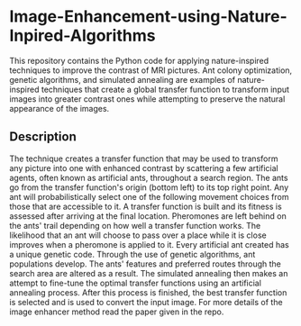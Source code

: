 # Image-Enhancement-using-Nature-Inpired-Algorithms
This repository contains the Python code for applying nature-inspired techniques to improve the contrast of MRI pictures. Ant colony optimization, genetic algorithms, and simulated annealing are examples of nature-inspired techniques that create a global transfer function to transform input images into greater contrast ones while attempting to preserve the natural appearance of the images.

## Description
The technique creates a transfer function that may be used to transform any picture into one with enhanced contrast by scattering a few artificial agents, often known as artificial ants, throughout a search region. The ants go from the transfer function's origin (bottom left) to its top right point. Any ant will probabilistically select one of the following movement choices from those that are accessible to it.
A transfer function is built and its fitness is assessed after arriving at the final location. Pheromones are left behind on the ants' trail depending on how well a transfer function works. The likelihood that an ant will choose to pass over a place while it is close improves when a pheromone is applied to it.
Every artificial ant created has a unique genetic code. Through the use of genetic algorithms, ant populations develop. The ants' features and preferred routes through the search area are altered as a result. The simulated annealing then makes an attempt to fine-tune the optimal transfer functions using an artificial annealing process.
After this process is finished, the best transfer function is selected and is used to convert the input image.
For more details of the image enhancer method read the paper given in the repo. 
